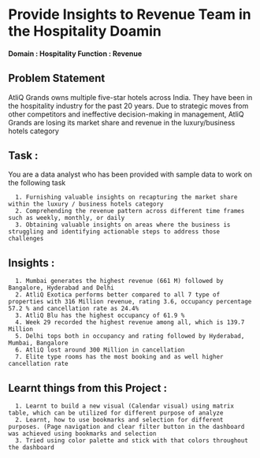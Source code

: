 # Provide Insights to Revenue Team in the Hospitality Doamin

#### Domain : Hospitality         Function : Revenue

## Problem Statement

AtliQ Grands owns multiple five-star hotels across India. They have been in the hospitality industry for the past 20 years. Due to strategic moves from other competitors and ineffective decision-making in management, AtliQ Grands are losing its market share and revenue in the luxury/business hotels category

## Task : 

You are a data analyst who has been provided with sample data to work on the following task

      1. Furnishing valuable insights on recapturing the market share within the luxury / business hotels category
      2. Comprehending the revenue pattern across different time frames such as weekly, monthly, or daily
      3. Obtaining valuable insights on areas where the business is struggling and identifying actionable steps to address those challenges
    
## Insights : 

      1. Mumbai generates the highest revenue (661 M) followed by Bangalore, Hyderabad and Delhi
      2. AtliQ Exotica performs better compared to all 7 type of properties with 316 Million revenue, rating 3.6, occupancy percentage 57.2 % and cancellation rate as 24.4%
      3. AtliQ Blu has the highest occupancy of 61.9 %
      4. Week 29 recorded the highest revenue among all, which is 139.7 Million
      5. Delhi tops both in occupancy and rating followed by Hyderabad, Mumbai, Bangalore
      6. AtliQ lost around 300 Million in cancellation
      7. Elite type rooms has the most booking and as well higher cancellation rate
    
## Learnt things from this Project : 

      1. Learnt to build a new visual (Calendar visual) using matrix table, which can be utilized for different purpose of analyze
      2. Learnt, how to use bookmarks and selection for different purposes. (Page navigation and clear filter button in the dashboard was achieved using bookmarks and selection
      3. Tried using color palette and stick with that colors throughout the dashboard
